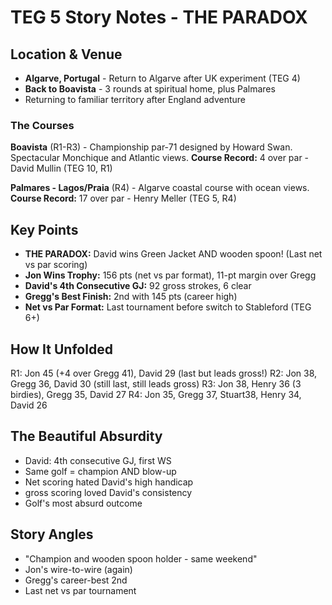 # TEG 5 Story Notes - THE PARADOX

## Location & Venue
- **Algarve, Portugal** - Return to Algarve after UK experiment (TEG 4)
- **Back to Boavista** - 3 rounds at spiritual home, plus Palmares
- Returning to familiar territory after England adventure

### The Courses
**Boavista** (R1-R3) - Championship par-71 designed by Howard Swan. Spectacular Monchique and Atlantic views.
**Course Record:** 4 over par - David Mullin (TEG 10, R1)

**Palmares - Lagos/Praia** (R4) - Algarve coastal course with ocean views.
**Course Record:** 17 over par - Henry Meller (TEG 5, R4)

## Key Points
- **THE PARADOX:** David wins Green Jacket AND wooden spoon! (Last net vs par scoring)
- **Jon Wins Trophy:** 156 pts (net vs par format), 11-pt margin over Gregg
- **David's 4th Consecutive GJ:** 92 gross strokes, 6 clear
- **Gregg's Best Finish:** 2nd with 145 pts (career high)
- **Net vs Par Format:** Last tournament before switch to Stableford (TEG 6+)

## How It Unfolded
R1: Jon 45 (+4 over Gregg 41), David 29 (last but leads gross!)
R2: Jon 38, Gregg 36, David 30 (still last, still leads gross)
R3: Jon 38, Henry 36 (3 birdies), Gregg 35, David 27
R4: Jon 35, Gregg 37, Stuart38, Henry 34, David 26

## The Beautiful Absurdity
- David: 4th consecutive GJ, first WS
- Same golf = champion AND blow-up
- Net scoring hated David's high handicap
- gross scoring loved David's consistency
- Golf's most absurd outcome

## Story Angles
- "Champion and wooden spoon holder - same weekend"
- Jon's wire-to-wire (again)
- Gregg's career-best 2nd
- Last net vs par tournament
